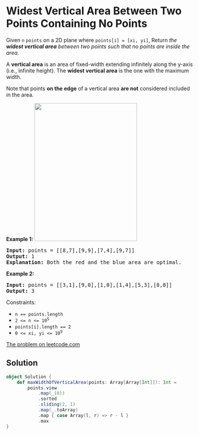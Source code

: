 # Widest Vertical Area Between Two Points Containing No Points

Given `n` `points` on a 2D plane where `points[i] = [xi, yi]`, Return
_the **widest vertical area** between two points such that no points are
inside the area_.

A **vertical area** is an area of fixed-width extending infinitely along
the y-axis (i.e., infinite height). The **widest vertical area** is the
one with the maximum width.

Note that points **on the edge** of a vertical area **are not**
considered included in the area.

**Example 1:**
<img src="https://assets.leetcode.com/uploads/2020/09/19/points3.png" width="276" height="371">
<pre>
<b>Input:</b> points = [[8,7],[9,9],[7,4],[9,7]]
<b>Output:</b> 1
<b>Explanation:</b> Both the red and the blue area are optimal.
</pre>

**Example 2:**
<pre>
<b>Input:</b> points = [[3,1],[9,0],[1,0],[1,4],[5,3],[8,8]]
<b>Output:</b> 3
</pre>

Constraints:

* `n == points.length`
* <code>2 <= n <= 10<sup>5</sup></code>
* `points[i].length == 2`
* <code>0 <= xi, yi <= 10<sup>9</sup></code>

[The problem on leetcode.com](https://leetcode.com/problems/widest-vertical-area-between-two-points-containing-no-points/)

## Solution

```scala
object Solution {
    def maxWidthOfVerticalArea(points: Array[Array[Int]]): Int =
        points.view
            .map(_(0))
            .sorted
            .sliding(2, 1)
            .map(_.toArray)
            .map { case Array(l, r) => r - l }
            .max
}
```
